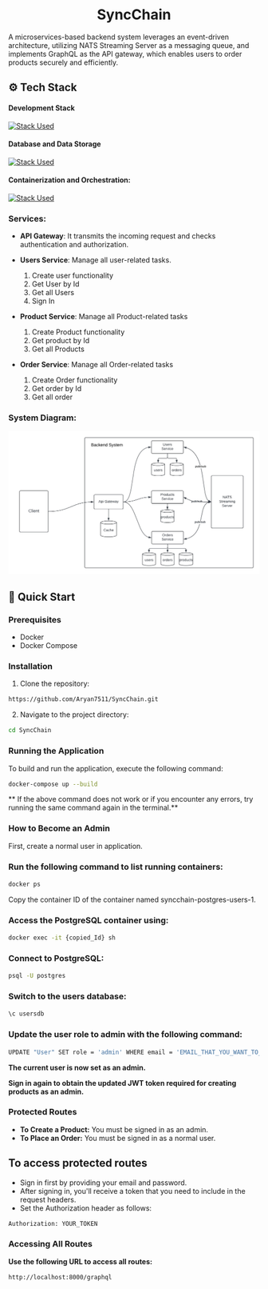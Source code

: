 <h1 align="center">SyncChain</h1>

A microservices-based backend system leverages an event-driven architecture, utilizing NATS Streaming Server as a messaging queue, and implements GraphQL as the API gateway, which enables users to order products securely and efficiently.
## <a name="tech-stack">⚙️ Tech Stack</a>

#### Development Stack

[![Stack Used](https://skillicons.dev/icons?i=js,typescript,nodejs,graphql,express)](https://skillicons.dev)

#### Database and Data Storage

[![Stack Used](https://skillicons.dev/icons?i=postgresql,redis&theme=dark)](https://skillicons.dev)

#### Containerization and Orchestration:

[![Stack Used](https://skillicons.dev/icons?i=docker)](https://skillicons.dev)


### Services:

- **API Gateway**: It transmits the incoming request and checks authentication and authorization.

- **Users Service**: Manage all user-related tasks.
  1.  Create user functionality
  2. Get User by Id
  3. Get all Users
  4. Sign In
- **Product Service**: Manage all Product-related tasks
  1. Create Product functionality
  2. Get product by Id
  3. Get all Products
- **Order Service**: Manage all Order-related tasks
  1. Create Order functionality
  2. Get order by Id
  3. Get all order



### System Diagram:

![System Diagram](./System_diagram.jpeg)

## <a name="quick-start">🤸 Quick Start</a>
### Prerequisites


- Docker
- Docker Compose


### Installation

1. Clone the repository:
   
```bash
https://github.com/Aryan7511/SyncChain.git
```
2. Navigate to the project directory:
   
```bash
cd SyncChain
```
### Running the Application
To build and run the application, execute the following command:

```bash
docker-compose up --build
```
** If the above command does not work or if you encounter any errors, try running the same command again in the terminal.**

### How to Become an Admin
First, create a normal user in application.

### Run the following command to list running containers:

```bash
docker ps
```
Copy the container ID of the container named syncchain-postgres-users-1.

### Access the PostgreSQL container using:

```bash
docker exec -it {copied_Id} sh
```
### Connect to PostgreSQL:

```bash
psql -U postgres
```

### Switch to the users database:

```bash
\c usersdb
```
### Update the user role to admin with the following command:

```bash
UPDATE "User" SET role = 'admin' WHERE email = 'EMAIL_THAT_YOU_WANT_TO_MAKE_ADMIN';
```
**The current user is now set as an admin.**

**Sign in again to obtain the updated JWT token required for creating products as an admin.**

### Protected Routes
- **To Create a Product:** You must be signed in as an admin.
- **To Place an Order:** You must be signed in as a normal user.

## To access protected routes

- Sign in first by providing your email and password. 
- After signing in, you'll receive a token that you need to include in the request headers. 
- Set the Authorization header as follows:
```bash
Authorization: YOUR_TOKEN
```
### Accessing All Routes 
**Use the following URL to access all routes:**

```bash
http://localhost:8000/graphql
```
